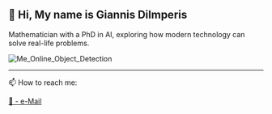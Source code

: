 ## 👋 Hi, My name is Giannis Dilmperis    
Mathematician with a PhD in AI, exploring how modern technology can solve real-life problems.

![Me_Online_Object_Detection](https://github.com/user-attachments/assets/cdef8a0d-097c-4ac9-8abd-e47206bdb1bd)

---
📫 How to reach me: 

[📧 - e-Mail](mailto:dilmperis@hotmail.com)

<!--
**Dilmperis/Dilmperis** is a ✨ _special_ ✨ repository because its `README.md` (this file) appears on your GitHub profile.

Here are some ideas to get you started:

- 🔭 I’m currently working on ...
- 🌱 I’m currently learning ...
- 👯 I’m looking to collaborate on ...
- 🤔 I’m looking for help with ...
- 💬 Ask me about ...
- ⚡ Fun fact: ...
-->
